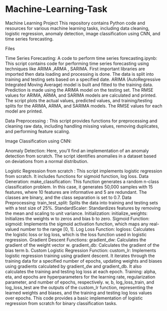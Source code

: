 # Machine-Learning-Task

Machine Learning Project
This repository contains Python code and resources for various machine learning tasks, including data cleaning, logistic regression, anomaly detection, image classification using CNN, and time series forecasting.

Files

Time Series Forecasting:
A code to perform time series forecasting.ipynb: This script contains code for performing time series forecasting using techniques like ARIMA ,ARMA , SARIMA.
First important libraries are imported then data loading and processing is done.
The data is split into training and testing sets based on a specified date.
ARIMA (AutoRegressive Integrated Moving Average) model is built and fitted to the training data.
Prediction is made using the ARIMA model on the testing set.
The RMSE values for ARIMA, ARMA, and SARIMA models are calculated and printed.
The script plots the actual values, predicted values, and training/testing splits for the ARIMA, ARMA, and SARIMA models.
The RMSE values for each model are printed.


Data Preprocessing :
This script provides functions for preprocessing and cleaning raw data, including handling missing values, removing duplicates, and performing feature scaling.

Image Classification using CNN:

Anomaly Detection: Here, you'll find an implementation of an anomaly detection from scratch. The script identifies anomalies in a dataset based on deviations from a normal distribution.


Logistic Regression from scratch :
This script implements logistic regression from scratch. It includes functions for sigmoid function, log loss.
Data Generation:
make_classification: This function generates a random n-class classification problem. In this case, it generates 50,000 samples with 15 features, where 10 features are informative and 5 are redundant. The classes are binary, and the class separation is set to 0.7.
Data Preprocessing:
train_test_split: Splits the data into training and testing sets with a test size of 25%.
StandardScaler: Standardizes features by removing the mean and scaling to unit variance.
Initialization:
initialize_weights: Initializes the weights w to zeros and bias b to zero.
Sigmoid Function:
sigmoid: Implements the sigmoid activation function, which maps any real-valued number to the range [0, 1].
Log Loss Function:
logloss: Calculates the logistic loss or log loss, which is the loss function used in logistic regression.
Gradient Descent Functions:
gradient_dw: Calculates the gradient of the weight vector w.
gradient_db: Calculates the gradient of the bias term b.
Custom Logistic Regression Function:
custom_lr: Implements logistic regression training using gradient descent. It iterates through the training data for a specified number of epochs, updating weights and biases using gradients calculated by gradient_dw and gradient_db. It also calculates the training and testing log loss at each epoch.
Training:
alpha, eta, and epochs are hyperparameters for the learning rate, regularization parameter, and number of epochs, respectively.
w, b, log_loss_train, and log_loss_test are the outputs of the custom_lr function, representing the learned weights and biases, and the training and testing log loss values over epochs.
This code provides a basic implementation of logistic regression from scratch for binary classification tasks.











